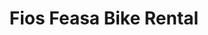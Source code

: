 ---
title: "Fios Feasa Bike Rental"
address: "Fios Feasa, Dingle, Co. Kerry"
tel: "+353 (0)66 915 1606"
county: "Kerry"
category: "Cycling"
type: "Content"
lat: "52.141258239746094"
lng: "-10.269254684448242"
---
